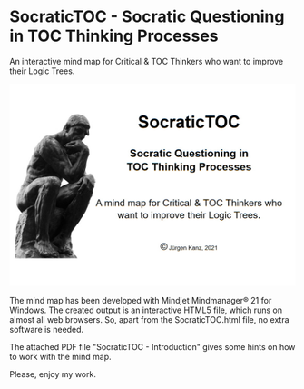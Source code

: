 # SocraticTOC - Socratic Questioning in TOC Thinking Processes

An interactive mind map for Critical & TOC Thinkers who want to improve their Logic Trees.

![SocraticTOC](https://github.com/JuergenKanz/SocraticTOC/blob/main/cover.jpg)

The mind map has been developed with Mindjet Mindmanager® 21 for Windows. The created output is an interactive HTML5 file, which runs on almost all web browsers. So, apart from the SocraticTOC.html file, no extra software is needed.

The attached PDF file "SocraticTOC - Introduction" gives some hints on how to work with the mind map.

Please, enjoy my work.
